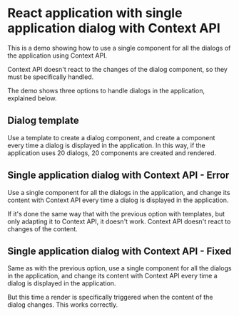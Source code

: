 # React application with single application dialog with Context API

This is a demo showing how to use a single component for all the dialogs of the application using Context API.

Context API doesn't react to the changes of the dialog component, so they must be specifically handled.

The demo shows three options to handle dialogs in the application, explained below.

## Dialog template

Use a template to create a dialog component, and create a component every time a dialog is displayed in the application. In this way, if the application uses 20 dialogs, 20 components are created and rendered.

## Single application dialog with Context API - Error

Use a single component for all the dialogs in the application, and change its content with Context API every time a dialog is displayed in the application.

If it's done the same way that with the previous option with templates, but only adapting it to Context API, it doesn't work. Context API doesn't react to changes of the content.

## Single application dialog with Context API - Fixed

Same as with the previous option, use a single component for all the dialogs in the application, and change its content with Context API every time a dialog is displayed in the application.

But this time a render is specifically triggered when the content of the dialog changes. This works correctly.
